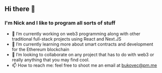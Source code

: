 ## Hi there 👋
### I'm Nick and I like to program all sorts of stuff

- 🔭 I’m currently working on web3 programming along with other traditional full-stack projects using React and Next.JS
- 🌱 I’m currently learning more about smart contracts and development for the Ethereum blockchain
- 👯 I’m looking to collaborate on any project that has to do with web3 or really anything that you may find cool.
- 📫 How to reach me: feel free to shoot me an email at bukovec@pm.me
